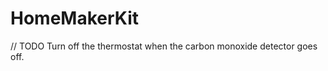 HomeMakerKit
============



// TODO Turn off the thermostat when the carbon monoxide detector goes off. 

